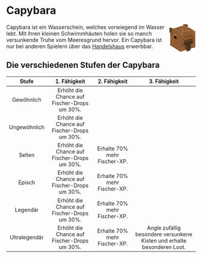 # Capybara

<img align="right" width="70" eight="75" src="../../../assets/image/pets/Capybara.png">

Capybara ist ein Wasserschein, welches vorwiegend im Wasser lebt. Mit ihren kleinen Schwimmhäuten holen sie so manch versunkende Truhe vom Meeresgrund hervor.
Ein Capybara ist nur bei anderen Spielern über das [Handelshaus](../../pages/gebäude/handelshaus.md) erwerbbar.


## Die verschiedenen Stufen der Capybara

| Stufe | 1. Fähigkeit | 2. Fähigkeit | 3. Fähigkeit |
|:-:|:-:|:-:|:-:|
| Gewöhnlich | Erhöht die Chance auf Fischer-Drops um 30%. |
| Ungewöhnlich | Erhöht die Chance auf Fischer-Drops um 30%. |
| Selten | Erhöht die Chance auf Fischer-Drops um 30%. | Erhalte 70% mehr Fischer-XP. |
| Episch | Erhöht die Chance auf Fischer-Drops um 30%. | Erhalte 70% mehr Fischer-XP. |
| Legendär | Erhöht die Chance auf Fischer-Drops um 30%. | Erhalte 70% mehr Fischer-XP. |
| Ultralegendär | Erhöht die Chance auf Fischer-Drops um 30%. | Erhalte 70% mehr Fischer-XP. | Angle zufällig besondere versunkene Kisten und erhalte besonderen Loot. |
